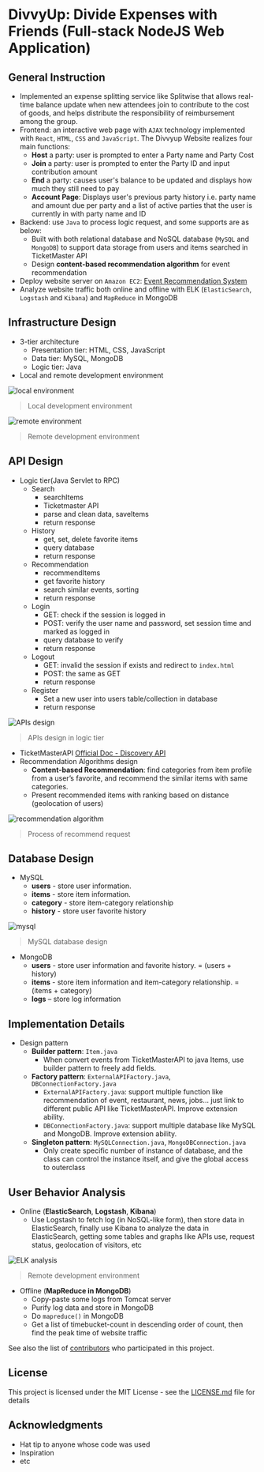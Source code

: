# DivvyUp: Divide Expenses with Friends (Full-stack NodeJS Web Application) 		

## General Instruction
- Implemented an expense splitting service like Splitwise that allows real-time balance update when new attendees join to contribute to the cost of goods, and helps distribute the responsibility of reimbursement among the group. 
- Frontend: an interactive web page with `AJAX` technology implemented with `React`, `HTML`, `CSS` and `JavaScript`. The Divvyup Website realizes four main functions:
   * **Host** a party: user is prompted to enter a Party name and Party Cost
   * **Join** a party: user is prompted to enter the Party ID and input contribution amount
   * **End** a party: causes user's balance to be updated and displays how much they still need to pay
   * **Account Page**: Displays user's previous party history i.e. party name and amount due per party and a list of active parties that the user is currently in with party name and ID
- Backend: use `Java` to process logic request, and some supports are as below:
   * Built with both relational database and NoSQL database (`MySQL` and `MongoDB`) to support data storage from users and items searched in TicketMaster API
   * Design **content-based recommendation algorithm** for event recommendation
- Deploy website server on `Amazon EC2`: [Event Recommendation System](http://52.24.237.51/EventRecommend/)
- Analyze website traffic both online and offline with ELK (`ElasticSearch`, `Logstash` and `Kibana`) and `MapReduce` in MongoDB

## Infrastructure Design
- 3-tier architecture
   * Presentation tier: HTML, CSS, JavaScript
   * Data tier: MySQL, MongoDB
   * Logic tier: Java
- Local and remote development environment

![local environment](https://raw.githubusercontent.com/Wangxh329/EventRecommendation/master/img_font_icon_sources/doc/local.png)
> Local development environment

![remote environment](https://raw.githubusercontent.com/Wangxh329/EventRecommendation/master/img_font_icon_sources/doc/remote.png)
> Remote development environment

## API Design
- Logic tier(Java Servlet to RPC)
   * Search
      * searchItems
      * Ticketmaster API
      * parse and clean data, saveItems
      * return response
   * History
      * get, set, delete favorite items
      * query database
      * return response
   * Recommendation
      * recommendItems
      * get favorite history
      * search similar events, sorting
      * return response
   * Login
      * GET: check if the session is logged in
      * POST: verify the user name and password, set session time and marked as logged in
      * query database to verify
      * return response
   * Logout
      * GET: invalid the session if exists and redirect to `index.html`
      * POST: the same as GET
      * return response
   * Register
      * Set a new user into users table/collection in database
      * return response

![APIs design](https://raw.githubusercontent.com/Wangxh329/EventRecommendation/master/img_font_icon_sources/doc/APIs.png)
> APIs design in logic tier

- TicketMasterAPI
[Official Doc - Discovery API](https://developer.ticketmaster.com/products-and-docs/apis/discovery-api/v2/)
- Recommendation Algorithms design
   * **Content-based Recommendation**: find categories from item profile from a user’s favorite, and recommend the similar items with same categories.
   * Present recommended items with ranking based on distance (geolocation of users)

![recommendation algorithm](https://raw.githubusercontent.com/Wangxh329/EventRecommendation/master/img_font_icon_sources/doc/recommendation.png)
> Process of recommend request

## Database Design
- MySQL
   * **users** - store user information.
   * **items** - store item information.
   * **category** - store item-category relationship
   * **history** - store user favorite history

![mysql](https://raw.githubusercontent.com/Wangxh329/EventRecommendation/master/img_font_icon_sources/doc/mysql.png)
> MySQL database design

- MongoDB
   * **users** - store user information and favorite history. = (users + history)
   * **items** - store item information and item-category relationship. = (items + category)
   * **logs** – store log information

## Implementation Details
- Design pattern
   * **Builder pattern**: `Item.java`
      * When convert events from TicketMasterAPI to java Items, use builder pattern to freely add fields.
   * **Factory pattern**: `ExternalAPIFactory.java`, `DBConnectionFactory.java`
      * `ExternalAPIFactory.java`: support multiple function like recommendation of event, restaurant, news, jobs… just link to different public API like TicketMasterAPI. Improve extension ability.
      * `DBConnectionFactory.java`: support multiple database like MySQL and MongoDB. Improve extension ability.
   * **Singleton pattern**: `MySQLConnection.java`, `MongoDBConnection.java`
      * Only create specific number of instance of database, and the class can control the instance itself, and give the global access to outerclass

## User Behavior Analysis
- Online (**ElasticSearch**, **Logstash**, **Kibana**)
   * Use Logstash to fetch log (in NoSQL-like form), then store data in ElasticSearch, finally use Kibana to analyze the data in ElasticSearch, getting some tables and graphs like APIs use, request status, geolocation of visitors, etc

![ELK analysis](https://raw.githubusercontent.com/Wangxh329/EventRecommendation/master/img_font_icon_sources/doc/elk.png)
> Remote development environment

- Offline (**MapReduce in MongoDB**)
   * Copy-paste some logs from Tomcat server
   * Purify log data and store in MongoDB
   * Do ``mapreduce()`` in MongoDB
   * Get a list of timebucket-count in descending order of count, then find the peak time of website traffic

See also the list of [contributors](https://github.com/your/project/contributors) who participated in this project.

## License

This project is licensed under the MIT License - see the [LICENSE.md](LICENSE.md) file for details

## Acknowledgments

* Hat tip to anyone whose code was used
* Inspiration
* etc

